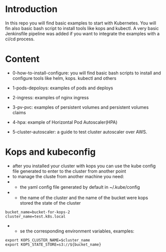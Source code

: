 # Introduction
In this repo you will find basic examples to start with Kubernetes. You will fin also basic bash script to install tools like kops and kubectl. A very basic Jenkinsfile pipeline was added if you want to integrate the examples with a ci/cd process.

# Content
- 0-how-to-install-configure: you will find basic bash scripts to install and configure tools like helm, kops. kubectl and others

- 1-pods-depoloys: examples of pods and deploys

- 2-ingress: examples of nginx ingress

- 3-pv-pvc: examples of persistent volumes and persistent volumes claims

- 4-hpa: example of Horizontal Pod Autoscaler(HPA)

- 5-cluster-autoscaler: a guide to test cluster autoscaler over AWS.

# Kops and kubeconfig
- after you installed your cluster with kops you can use the kube config file generated to enter to the cluster from another point
- to manage the cluste from another machine you need:
- - the yaml config file generated by default in ~/.kube/config
- - the name of the cluster and the name of the bucket were kops stored the state of the cluster
```
bucket_name=bucket-for-kops-2
cluster_name=test.k8s.local
```
- - se the corresponding environment variables, examples:
```
export KOPS_CLUSTER_NAME=$cluster_name
export KOPS_STATE_STORE=s3://${bucket_name}
```
 




